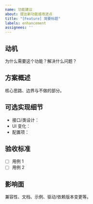 ```yaml
---
name: 功能建议
about: 提出新功能或改进点
title: "[Feature] 简要标题"
labels: enhancement
assignees: ''
---
```


## 动机
为什么需要这个功能？解决什么问题？

## 方案概述
核心思路、边界与不做的部分。

## 可选实现细节
- 接口/类设计：
- UI 变化：
- 配置项：

## 验收标准
- [ ] 用例 1
- [ ] 用例 2

## 影响面
兼容性、文档、示例、驱动/依赖版本变更等。
